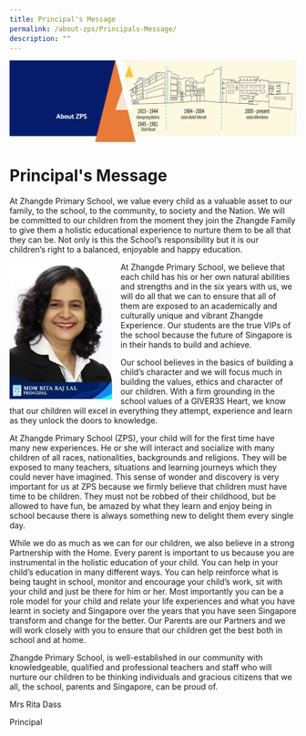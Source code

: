 ```yaml
---
title: Principal's Message
permalink: /about-zps/Principals-Message/
description: ""
---
```

![](/images/AboutUs.png)

Principal's Message
===================

  

At Zhangde Primary School, we value every child as a valuable asset to our family, to the school, to the community, to society and the Nation. We will be committed to our children from the moment they join the Zhangde Family to give them a holistic educational experience to nurture them to be all that they can be. Not only is this the School’s responsibility but it is our children’s right to a balanced, enjoyable and happy education.


<img src="/images/Mdm%20Rita%20Raj%20Lal.jpg" style="width:180px;height:240px;margin-right:15px;" align = "left"> At Zhangde Primary School, we believe that each child has his or her own natural abilities and strengths and in the six years with us, we will do all that we can to ensure that all of them are exposed to an academically and culturally unique and vibrant Zhangde Experience. Our students are the true VIPs of the school because the future of Singapore is in their hands to build and achieve.

  

Our school believes in the basics of building a child’s character and we will focus much in building the values, ethics and character of our children. With a firm grounding in the school values of a GIVER3S Heart, we know that our children will excel in everything they attempt, experience and learn as they unlock the doors to knowledge.

At Zhangde Primary School (ZPS), your child will for the first time have many new experiences. He or she will interact and socialize with many children of all races, nationalities, backgrounds and religions. They will be exposed to many teachers, situations and learning journeys which they could never have imagined. This sense of wonder and discovery is very important for us at ZPS because we firmly believe that children must have time to be children. They must not be robbed of their childhood, but be allowed to have fun, be amazed by what they learn and enjoy being in school because there is always something new to delight them every single day.  

  

  

While we do as much as we can for our children, we also believe in a strong Partnership with the Home. Every parent is important to us because you are instrumental in the holistic education of your child. You can help in your child’s education in many different ways. You can help reinforce what is being taught in school, monitor and encourage your child’s work, sit with your child and just be there for him or her. Most importantly you can be a role model for your child and relate your life experiences and what you have learnt in society and Singapore over the years that you have seen Singapore transform and change for the better. Our Parents are our Partners and we will work closely with you to ensure that our children get the best both in school and at home.

  

  

Zhangde Primary School, is well-established in our community with knowledgeable, qualified and professional teachers and staff who will nurture our children to be thinking individuals and gracious citizens that we all, the school, parents and Singapore, can be proud of.

  

  

Mrs Rita Dass

  

Principal